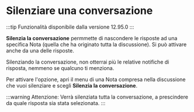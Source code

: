 # Silenziare una conversazione

:::tip
Funzionalità disponibile dalla versione 12.95.0
:::

**Silenzia la conversazione** permmette di nascondere le risposte ad una specifica Nota (quella che ha originato tutta la discussione). Si può attivare anche da una delle risposte.

Silenziando la conversazione, non otterrai più le relative notifiche di risposta, nemmeno se qualcuno ti menziona.

Per attivare l'opzione, apri il menu di una Nota compresa nella discussione che vuoi silenziare e scegli **Silenzia la conversazione**.

:::warning
Attenzione: Verrà silenziata tutta la conversazione, a prescindere da quale risposta sia stata selezionata.
:::
